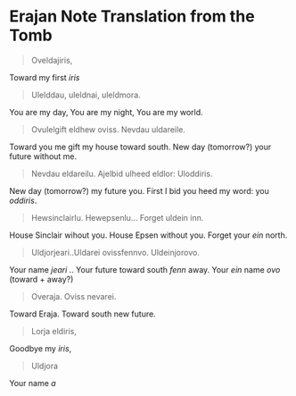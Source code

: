 # Erajan Note Translation from the Tomb

> Oveldajiris,

Toward my first _iris_

> Ulelddau, uleldnai, uleldmora.

You are my day, You are my night, You are my world.

> Ovulelgift eldhew oviss. Nevdau uldareile.

Toward you me gift my house toward south. New day (tomorrow?) your future without me.

> Nevdau eldareilu. Ajelbid ulheed eldlor: Uloddiris.

New day (tomorrow?) my future you. First I bid you heed my word: you _oddiris_.

> Hewsinclairlu. Hewepsenlu... Forget uldein inn.

House Sinclair wihout you. House Epsen without you. Forget your _ein_ north.

> Uldjorjeari..Uldarei ovissfennvo. Uldeinjorovo.

Your name _jeari_ .. Your future toward south _fenn_ away. Your _ein_ name _ovo_ (toward + away?)

> Overaja. Oviss nevarei.

Toward Eraja. Toward south new future.

> Lorja eldiris,

Goodbye my _iris_,

> Uldjora

Your name _a_
